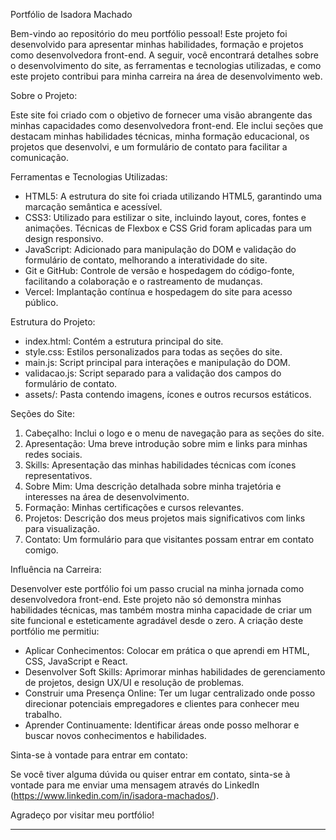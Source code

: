 Portfólio de Isadora Machado

Bem-vindo ao repositório do meu portfólio pessoal! Este projeto foi desenvolvido para apresentar minhas habilidades, formação e projetos como desenvolvedora front-end. A seguir, você encontrará detalhes sobre o desenvolvimento do site, as ferramentas e tecnologias utilizadas, e como este projeto contribui para minha carreira na área de desenvolvimento web.

Sobre o Projeto:

Este site foi criado com o objetivo de fornecer uma visão abrangente das minhas capacidades como desenvolvedora front-end. Ele inclui seções que destacam minhas habilidades técnicas, minha formação educacional, os projetos que desenvolvi, e um formulário de contato para facilitar a comunicação.

Ferramentas e Tecnologias Utilizadas:

- HTML5: A estrutura do site foi criada utilizando HTML5, garantindo uma marcação semântica e acessível.
- CSS3: Utilizado para estilizar o site, incluindo layout, cores, fontes e animações. Técnicas de Flexbox e CSS Grid foram aplicadas para um design responsivo.
- JavaScript: Adicionado para manipulação do DOM e validação do formulário de contato, melhorando a interatividade do site.
- Git e GitHub: Controle de versão e hospedagem do código-fonte, facilitando a colaboração e o rastreamento de mudanças.
- Vercel: Implantação contínua e hospedagem do site para acesso público.

Estrutura do Projeto:

- index.html: Contém a estrutura principal do site.
- style.css: Estilos personalizados para todas as seções do site.
- main.js: Script principal para interações e manipulação do DOM.
- validacao.js: Script separado para a validação dos campos do formulário de contato.
- assets/: Pasta contendo imagens, ícones e outros recursos estáticos.

Seções do Site:

1. Cabeçalho: Inclui o logo e o menu de navegação para as seções do site.
2. Apresentação: Uma breve introdução sobre mim e links para minhas redes sociais.
3. Skills: Apresentação das minhas habilidades técnicas com ícones representativos.
4. Sobre Mim: Uma descrição detalhada sobre minha trajetória e interesses na área de desenvolvimento.
5. Formação: Minhas certificações e cursos relevantes.
6. Projetos: Descrição dos meus projetos mais significativos com links para visualização.
7. Contato: Um formulário para que visitantes possam entrar em contato comigo.

Influência na Carreira:

Desenvolver este portfólio foi um passo crucial na minha jornada como desenvolvedora front-end. Este projeto não só demonstra minhas habilidades técnicas, mas também mostra minha capacidade de criar um site funcional e esteticamente agradável desde o zero. A criação deste portfólio me permitiu:

- Aplicar Conhecimentos: Colocar em prática o que aprendi em HTML, CSS, JavaScript e React.
- Desenvolver Soft Skills: Aprimorar minhas habilidades de gerenciamento de projetos, design UX/UI e resolução de problemas.
- Construir uma Presença Online: Ter um lugar centralizado onde posso direcionar potenciais empregadores e clientes para conhecer meu trabalho.
- Aprender Continuamente: Identificar áreas onde posso melhorar e buscar novos conhecimentos e habilidades.

Sinta-se à vontade para entrar em contato:

Se você tiver alguma dúvida ou quiser entrar em contato, sinta-se à vontade para me enviar uma mensagem através do  LinkedIn (https://www.linkedin.com/in/isadora-machados/).

Agradeço por visitar meu portfólio!

---
